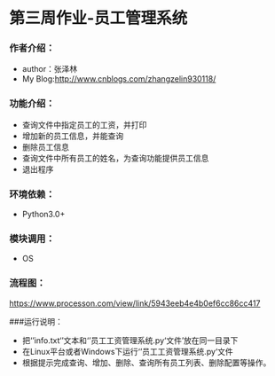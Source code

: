 # 第三周作业-员工管理系统

### 作者介绍：
* author：张泽林
* My  Blog:<http://www.cnblogs.com/zhangzelin930118/>

### 功能介绍：
* 查询文件中指定员工的工资，并打印
* 增加新的员工信息，并能查询
* 删除员工信息
* 查询文件中所有员工的姓名，为查询功能提供员工信息
* 退出程序

### 环境依赖：
* Python3.0+

### 模块调用：

- OS

### 流程图：

https://www.processon.com/view/link/5943eeb4e4b0ef6cc86cc417



###运行说明：
* 把‘’info.txt‘’文本和‘’员工工资管理系统.py‘文件’放在同一目录下
* 在Linux平台或者Windows下运行‘’员工工资管理系统.py‘文件
* 根据提示完成查询、增加、删除、查询所有员工列表、删除配置等操作。







